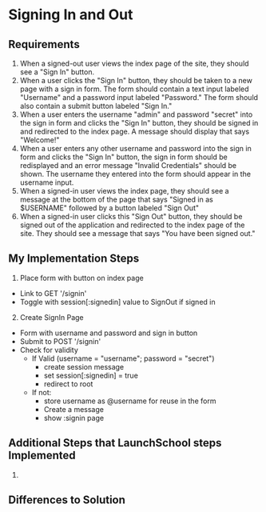 # Signing In and Out

## Requirements

1. When a signed-out user views the index page of the site, they should see a "Sign In" button.
2. When a user clicks the "Sign In" button, they should be taken to a new page with a sign in form. The form should contain a text input labeled "Username" and a password input labeled "Password." The form should also contain a submit button labeled "Sign In."
3. When a user enters the username "admin" and password "secret" into the sign in form and clicks the "Sign In" button, they should be signed in and redirected to the index page. A message should display that says "Welcome!"
4. When a user enters any other username and password into the sign in form and clicks the "Sign In" button, the sign in form should be redisplayed and an error message "Invalid Credentials" should be shown. The username they entered into the form should appear in the username input.
5. When a signed-in user views the index page, they should see a message at the bottom of the page that says "Signed in as $USERNAME" followed by a button labeled "Sign Out"
6. When a signed-in user clicks this "Sign Out" button, they should be signed out of the application and redirected to the index page of the site. They should see a message that says "You have been signed out."

## My Implementation Steps

1. Place form with button on index page
  - Link to GET '/signin'
  - Toggle with session[:signedin] value to SignOut if signed in
2. Create SignIn Page
  - Form with username and password and sign in button
  - Submit to POST '/signin'
  - Check for validity
    - If Valid (username = "username"; password = "secret")
      - create session message
      - set session[:signedin] = true
      - redirect to root
    - If not:
      - store username as @username for reuse in the form
      - Create a message
      - show :signin page

## Additional Steps that LaunchSchool steps Implemented

1. 

## Differences to Solution

